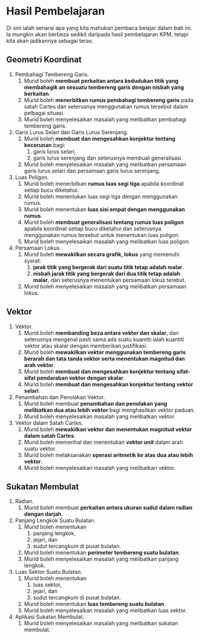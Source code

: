 # Hasil Pembelajaran

Di sini ialah senarai apa yang kita mahukan pembaca belajar dalam bab ini. Ia mungkin akan berbeza sedikit daripada hasil pembelajaran KPM, tetapi kita akan jadikannya sebagai teras.

## Geometri Koordinat
1. Pembahagi Tembereng Garis.
    1. Murid boleh **membuat perkaitan antara kedudukan titik yang membahagik an sesuatu tembereng garis dengan nisbah yang berkaitan**.
    2. Murid boleh **menerbitkan rumus pembahagi tembereng garis** pada satah Cartes dan seterusnya menggunakan rumus tersebut dalam pelbagai situasi.
    3. Murid boleh menyelesaikan masalah yang melibatkan pembahagi tembereng garis.
2. Garis Lurus Selari dan Garis Lurus Serenjang.
    1. Murid boleh **membuat dan mengesahkan konjektur tentang kecerunan** bagi:
        1. garis lurus selari,
        2. garis lurus serenjang
    dan seterusnya membuat generalisasi.
    2. Murid boleh menyelesaikan masalah yang melibatkan persamaan garis lurus selari dan persamaan garis lurus serenjang.
3. Luas Poligon.
    1. Murid boleh menerbitkan **rumus luas segi tiga** apabila koordinat setiap bucu diketahui.
    2. Murid boleh menentukan luas segi tiga dengan menggunakan rumus.
    3. Murid boleh menentukan **luas sisi empat dengan menggunakan rumus**.
    4. Murid boleh **membuat generalisasi tentang rumus luas poligon** apabila koordinat setiap bucu diketahui dan seterusnya menggunakan rumus tersebut untuk menentukan luas poligon.
    5. Murid boleh menyelesaikan masalah yang melibatkan luas poligon.
4. Persamaan Lokus.
    1. Murid boleh **mewakilkan secara grafik, lokus** yang memenuhi syarat:
        1. **jarak titik yang bergerak dari suatu titik tetap adalah malar**.
        2. **nisbah jarak titik yang bergerak dari dua titik tetap adalah malar**,
    dan seterusnya menentukan persamaan lokus terebut.
    2. Murid boleh menyelesaikan masalah yang melibatkan persamaan lokus.

## Vektor
1. Vektor.
    1. Murid boleh **membanding beza antara vektor dan skalar**, dan seterusnya mengenal pasti sama ada suatu kuantiti ialah kuantiti vektor atau skalar dengan memberikan justifikasi.
    2. Murid boleh **mewakilkan vektor menggunakan tembereng garis berarah dan tata tanda vektor serta menentukan magnitud dan arah vektor**.
    3. Murid boleh **membuat dan mengesahkan konjektur tentang sifat-sifat pendaraban vektor dengan skalar**.
    4. Murid boleh **membuat dan mengesahkan konjektur tentang vektor selari**.
2. Penambahan dan Penolakan Vektor.
    1. Murid boleh membuat **penambahan dan penolakan yang melibatkan dua atau lebih vektor** bagi menghasilkan vektor paduan.
    2. Murid boleh menyelesaikan masalah yang melibatkan vektor.
3. Vektor dalam Satah Cartes.
    1. Murid boleh **mewakilkan vektor dan menentukan magnitud vektor dalam satah Cartes**.
    2. Murid boleh memerihal dan menentukan **vektor unit** dalam arah suatu vektor.
    3. Murid boleh melaksanakan **operasi aritmetik ke atas dua atau lebih vektor**.
    4. Murid boleh menyelesaikan masalah yang melibatkan vektor.

## Sukatan Membulat 
1. Radian.
    1. Murid boleh membuat **perkaitan antara ukuran sudut dalam radian dengan darjah**.
2. Panjang Lengkok Suatu Bulatan.
    1. Murid boleh menentukan 
        1. panjang lengkok,
        2. jejari, dan
        3. sudut tercangkum di pusat bulatan.
    2. Murid boleh menentukan **perimeter tembereng suatu bulatan**.
    3. Murid boleh menyelesaikan masalah yang melibatkan panjang lengkok.
3. Luas Sektor Suatu Bulatan.
    1. Murid boleh menentukan
        1. luas sektor,
        2. jejari, dan
        3. sudut tercangkum di pusat bulatan.
    2. Murid boleh menentukan **luas tembereng suatu bulatan**.
    3. Murid boleh menyelesaikan masalah yang melibatkan luas sektor.
4. Aplikasi Sukatan Membulat.
    1. Murid boleh menyelesaikan masalah yang melibatkan sukatan membulat.
